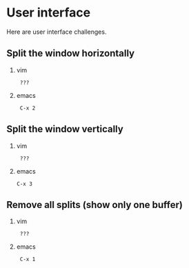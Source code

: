 User interface
===============

Here are user interface challenges.

Split the window horizontally
-----------------------------

1. vim

        ???

1. emacs

        C-x 2


Split the window vertically
---------------------------

1. vim

        ???

1. emacs

       C-x 3


Remove all splits (show only one buffer)
----------------------------------------

1. vim

        ???

1. emacs

        C-x 1


